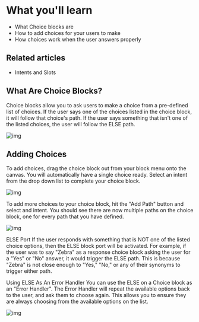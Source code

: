# What you'll learn
 - What Choice blocks are
- How to add choices for your users to make
- How choices work when the user answers properly

## Related articles
- Intents and Slots

## What Are Choice Blocks?
Choice blocks allow you to ask users to make a choice from a pre-defined list of choices. If the user says one of the choices listed in the choice block, it will follow that choice's path. If the user says something that isn't one of the listed choices, the user will follow the ELSE path.

![img](https://i.imgur.com/wLosZqO.png)

## Adding Choices
To add choices, drag the choice block out from your block menu onto the canvas. You will automatically have a single choice ready. Select an intent from the drop down list to complete your choice block. 

![img](https://i.imgur.com/W2dxMRF.png)

To add more choices to your choice block, hit the "Add Path" button and select and intent. You should see there are now multiple paths on the choice block, one for every path that you have defined.


![img](https://i.imgur.com/HUI6JL6.png)

ELSE Port
If the user responds with something that is NOT one of the listed choice options, then the ELSE block port will be activated. For example, if the user was to say "Zebra" as a response choice block asking the user for a "Yes" or "No" answer, it would trigger the ELSE path. This is because "Zebra" is not close enough to "Yes," "No," or any of their synonyms to trigger either path.

Using ELSE As An Error Handler
You can use the ELSE on a Choice block as an "Error Handler". The Error Handler will repeat the available options back to the user, and ask them to choose again. This allows you to ensure they are always choosing from the available options on the list.

![img](https://i.imgur.com/riGC5jE.png)
